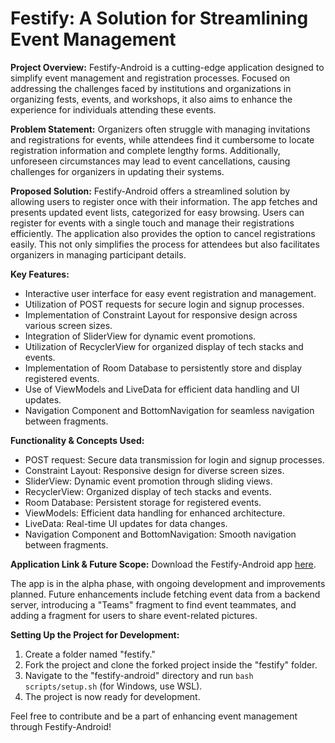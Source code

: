 # Festify: A Solution for Streamlining Event Management

**Project Overview:**
Festify-Android is a cutting-edge application designed to simplify event management and registration processes. Focused on addressing the challenges faced by institutions and organizations in organizing fests, events, and workshops, it also aims to enhance the experience for individuals attending these events.

**Problem Statement:**
Organizers often struggle with managing invitations and registrations for events, while attendees find it cumbersome to locate registration information and complete lengthy forms. Additionally, unforeseen circumstances may lead to event cancellations, causing challenges for organizers in updating their systems.

**Proposed Solution:**
Festify-Android offers a streamlined solution by allowing users to register once with their information. The app fetches and presents updated event lists, categorized for easy browsing. Users can register for events with a single touch and manage their registrations efficiently. The application also provides the option to cancel registrations easily. This not only simplifies the process for attendees but also facilitates organizers in managing participant details.

**Key Features:**
- Interactive user interface for easy event registration and management.
- Utilization of POST requests for secure login and signup processes.
- Implementation of Constraint Layout for responsive design across various screen sizes.
- Integration of SliderView for dynamic event promotions.
- Utilization of RecyclerView for organized display of tech stacks and events.
- Implementation of Room Database to persistently store and display registered events.
- Use of ViewModels and LiveData for efficient data handling and UI updates.
- Navigation Component and BottomNavigation for seamless navigation between fragments.

**Functionality & Concepts Used:**
- POST request: Secure data transmission for login and signup processes.
- Constraint Layout: Responsive design for diverse screen sizes.
- SliderView: Dynamic event promotion through sliding views.
- RecyclerView: Organized display of tech stacks and events.
- Room Database: Persistent storage for registered events.
- ViewModels: Efficient data handling for enhanced architecture.
- LiveData: Real-time UI updates for data changes.
- Navigation Component and BottomNavigation: Smooth navigation between fragments.

**Application Link & Future Scope:**
Download the Festify-Android app [here](https://drive.google.com/file/d/1yiIqOEHv8ai26nImwrYlxA6YDlQEfTo9/view?usp=sharing).

The app is in the alpha phase, with ongoing development and improvements planned. Future enhancements include fetching event data from a backend server, introducing a "Teams" fragment to find event teammates, and adding a fragment for users to share event-related pictures.

**Setting Up the Project for Development:**
1. Create a folder named "festify."
2. Fork the project and clone the forked project inside the "festify" folder.
3. Navigate to the "festify-android" directory and run `bash scripts/setup.sh` (for Windows, use WSL).
4. The project is now ready for development.

Feel free to contribute and be a part of enhancing event management through Festify-Android!
